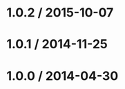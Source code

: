 
1.0.2 / 2015-10-07
==================


1.0.1 / 2014-11-25
==================


1.0.0 / 2014-04-30
==================

